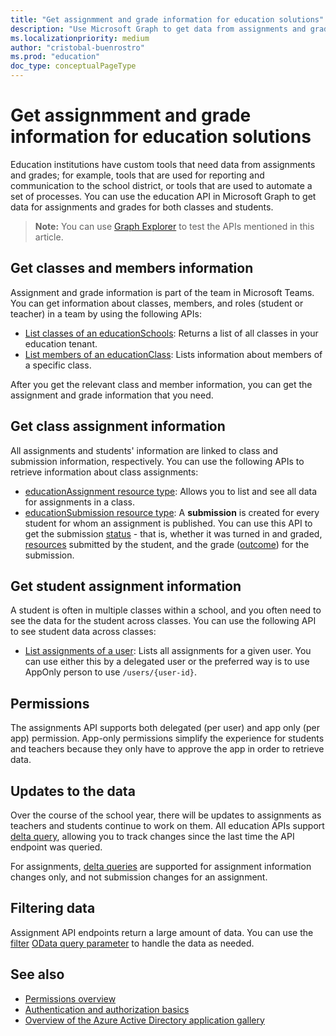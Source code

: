 ```yaml
---
title: "Get assignmment and grade information for education solutions"
description: "Use Microsoft Graph to get data from assignments and grades for education solution reporting, communication, and automation tools."
ms.localizationpriority: medium
author: "cristobal-buenrostro"
ms.prod: "education"
doc_type: conceptualPageType
---
```


# Get assignmment and grade information for education solutions

Education institutions have custom tools that need data from assignments and grades; for example, tools that are used for reporting and communication to the school district, or tools that are used to automate a set of processes. You can use the education API in Microsoft Graph to get data for assignments and grades for both classes and students.

> **Note:** You can use [Graph Explorer](https://developer.microsoft.com/en-us/graph/graph-explorer) to test the APIs mentioned in this article.

## Get classes and members information

Assignment and grade information is part of the team in Microsoft Teams. You can get information about classes, members, and roles (student or teacher) in a team by using the following APIs:

- [List classes of an educationSchools](/graph/api/educationschool-list-classes): Returns a list of all classes in your education tenant.
- [List members of an educationClass](/graph/api/educationclass-list-members): Lists information about members of a specific class.

After you get the relevant class and member information, you can get the assignment and grade information that you need.

## Get class assignment information

All assignments and students' information are linked to class and submission information, respectively. You can use the following APIs to retrieve information about class assignments:

- [educationAssignment resource type](/graph/api/resources/educationassignment): Allows you to list and see all data for assignments in a class.
- [educationSubmission resource type](/graph/api/resources/educationsubmission): A **submission** is created for every student for whom an assignment is published. You can use this API to get the submission [status](/graph/api/resources/educationsubmission#properties) - that is, whether it was turned in and graded, [resources](/graph/api/educationsubmissionresource-get) submitted by the student, and the grade ([outcome](/graph/api/resources/educationoutcome)) for the submission.

## Get student assignment information

A student is often in multiple classes within a school, and you often need to see the data for the student across classes. You can use the following API to see student data across classes:

- [List assignments of a user](/graph/api/educationuser-list-assignments): Lists all assignments for a given user. You can use either this by a delegated user or the preferred way is to use AppOnly person to use  `/users/{user-id}`.

## Permissions

The assignments API supports both delegated (per user) and app only (per app) permission. App-only permissions simplify the experience for students and teachers because they only have to approve the app in order to retrieve data. 

## Updates to the data

Over the course of the school year, there will be updates to assignments as teachers and students continue to work on them. All education APIs support [delta query](/graph/api/educationschool-delta), allowing you to track changes since the last time the API endpoint was queried.

For assignments, [delta queries](/graph/api/educationassignment-delta) are supported for assignment information changes only, and not submission changes for an assignment.

## Filtering data

Assignment API endpoints return a large amount of data. You can use the [filter](/graph/query-parameters#filter-parameter) [OData query parameter](/graph/query-parameters) to handle the data as needed. 

## See also

* [Permissions overview](/graph/permissions-overview?tabs=http) 
* [Authentication and authorization basics](/graph/auth/auth-concepts#register-your-app-with-the-microsoft-identity-platform) 
* [Overview of the Azure Active Directory application gallery](/azure/active-directory/manage-apps/overview-application-gallery)
